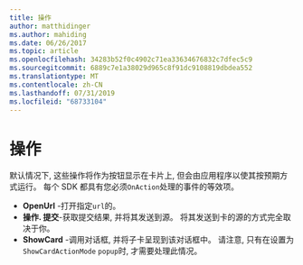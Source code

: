 ```yaml
---
title: 操作
author: matthidinger
ms.author: mahiding
ms.date: 06/26/2017
ms.topic: article
ms.openlocfilehash: 34283b52f0c4902c71ea33634676832c7dfec5c9
ms.sourcegitcommit: 6889c7e1a38029d965c8f91dc9108819dbdea552
ms.translationtype: MT
ms.contentlocale: zh-CN
ms.lasthandoff: 07/31/2019
ms.locfileid: "68733104"
---
```

# <a name="actions"></a>操作

默认情况下, 这些操作将作为按钮显示在卡片上, 但会由应用程序以使其按预期方式运行。 每个 SDK 都具有您必须`OnAction`处理的事件的等效项。

* **OpenUrl** -打开指定`url`的。  
* **操作. 提交**-获取提交结果, 并将其发送到源。 将其发送到卡的源的方式完全取决于你。
* **ShowCard** -调用对话框, 并将子卡呈现到该对话框中。 请注意, 只有在设置为`ShowCardActionMode` `popup`时, 才需要处理此情况。